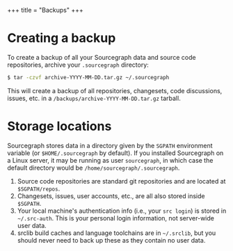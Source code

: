 +++
title = "Backups"
+++

# Creating a backup

To create a backup of all your Sourcegraph data and source code
repositories, archive your `.sourcegraph` directory:

```bash
$ tar -czvf archive-YYYY-MM-DD.tar.gz ~/.sourcegraph
```

This will create a backup of all repositories, changesets, code
discussions, issues, etc. in a `/backups/archive-YYYY-MM-DD.tar.gz`
tarball.

# Storage locations

Sourcegraph stores data in a directory given by the `SGPATH`
environment variable (or `$HOME/.sourcegraph` by default). If you
installed Sourcegraph on a Linux server, it may be running as user
`sourcegraph`, in which case the default directory would be
`/home/sourcegraph/.sourcegraph`.

1. Source code repositories are standard git repositories and are located at
   `$SGPATH/repos`.
1. Changesets, issues, user accounts, etc., are all also stored inside `$SGPATH`.
1. Your local machine's authentication info (i.e., your `src login`) is stored in
   `~/.src-auth`. This is your personal login information, not server-wide user
   data.
1. srclib build caches and language toolchains are in `~/.srclib`,
   but you should never need to back up these as they contain no user data.
